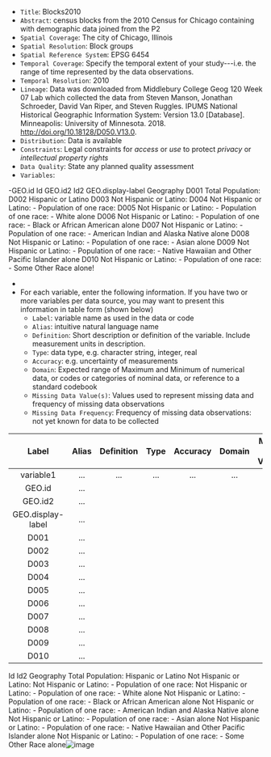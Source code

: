 - `Title`: Blocks2010
- `Abstract`: census blocks from the 2010 Census for Chicago containing with demographic data joined from the P2
- `Spatial Coverage`: The city of Chicago, Illinois
- `Spatial Resolution`: Block groups
- `Spatial Reference System`: EPSG 6454
- `Temporal Coverage`: Specify the temporal extent of your study---i.e. the range of time represented by the data observations.
- `Temporal Resolution`: 2010
- `Lineage`: Data was downloaded from Middlebury College Geog 120 Week 07 Lab which collected the data from Steven Manson, Jonathan Schroeder, David Van Riper, and Steven Ruggles. IPUMS National Historical
Geographic Information System: Version 13.0 [Database]. Minneapolis: University of Minnesota. 2018. http://doi.org/10.18128/D050.V13.0.
- `Distribution`: Data is available 
- `Constraints`: Legal constraints for *access* or *use* to protect *privacy* or *intellectual property rights*
- `Data Quality`: State any planned quality assessment
- `Variables`:

-GEO.id	Id
GEO.id2	Id2
GEO.display-label	Geography
D001	Total Population:
D002	Hispanic or Latino
D003	Not Hispanic or Latino:
D004	Not Hispanic or Latino: - Population of one race:
D005	Not Hispanic or Latino: - Population of one race: - White alone
D006	Not Hispanic or Latino: - Population of one race: - Black or African American alone
D007	Not Hispanic or Latino: - Population of one race: - American Indian and Alaska Native alone
D008	Not Hispanic or Latino: - Population of one race: - Asian alone
D009	Not Hispanic or Latino: - Population of one race: - Native Hawaiian and Other Pacific Islander alone
D010	Not Hispanic or Latino: - Population of one race: - Some Other Race alone!

-
- For each variable, enter the following information. If you have two or more variables per data source, you may want to present this information in table form (shown below)
  - `Label`: variable name as used in the data or code
  - `Alias`: intuitive natural language name
  - `Definition`: Short description or definition of the variable. Include measurement units in description.
  - `Type`: data type, e.g. character string, integer, real
  - `Accuracy`: e.g. uncertainty of measurements
  - `Domain`: Expected range of Maximum and Minimum of numerical data, or codes or categories of nominal data, or reference to a standard codebook
  - `Missing Data Value(s)`: Values used to represent missing data and frequency of missing data observations
  - `Missing Data Frequency`: Frequency of missing data observations: not yet known for data to be collected

| Label | Alias | Definition | Type | Accuracy | Domain | Missing Data Value(s) | Missing Data Frequency |
| :--: | :--: | :--: | :--: | :--: | :--: | :--: | :--: |
| variable1 | ... | ... | ... | ... | ... | ... | ... |
| GEO.id | ... |
| GEO.id2 | ... |
| GEO.display-label | ... |
| D001 | ... |
| D002 | ... |
| D003 | ... |
| D004 | ... |
| D005 | ... |
| D006 | ... |
| D007 | ... |
| D008 | ... |
| D009 | ... |
| D010 | ... |
Id
Id2
Geography
Total Population:
Hispanic or Latino
Not Hispanic or Latino:
Not Hispanic or Latino: - Population of one race:
Not Hispanic or Latino: - Population of one race: - White alone
Not Hispanic or Latino: - Population of one race: - Black or African American alone
Not Hispanic or Latino: - Population of one race: - American Indian and Alaska Native alone
Not Hispanic or Latino: - Population of one race: - Asian alone
Not Hispanic or Latino: - Population of one race: - Native Hawaiian and Other Pacific Islander alone
Not Hispanic or Latino: - Population of one race: - Some Other Race alone![image](https://github.com/isaiahbennett2/Chicago-green-space-final/assets/144823115/05d603cc-8456-4e7b-97bf-ffcd43480f29)
